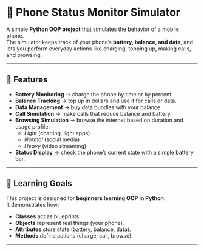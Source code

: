 # 📱 Phone Status Monitor Simulator  

A simple **Python OOP project** that simulates the behavior of a mobile phone.  
The simulator keeps track of your phone’s **battery, balance, and data**, and lets you perform everyday actions like charging, topping up, making calls, and browsing.  

---

## 🔑 Features  
- **Battery Monitoring** → charge the phone by time or by percent.  
- **Balance Tracking** → top up in dollars and use it for calls or data.  
- **Data Management** → buy data bundles with your balance.  
- **Call Simulation** → make calls that reduce balance and battery.  
- **Browsing Simulation** → browse the internet based on duration and usage profile:  
  - *Light* (chatting, light apps)  
  - *Normal* (social media)  
  - *Heavy* (video streaming)  
- **Status Display** → check the phone’s current state with a simple battery bar.  

---

## 🎯 Learning Goals  
This project is designed for **beginners learning OOP in Python**.  
It demonstrates how:  
- **Classes** act as blueprints.  
- **Objects** represent real things (your phone).  
- **Attributes** store state (battery, balance, data).  
- **Methods** define actions (charge, call, browse).  

---
